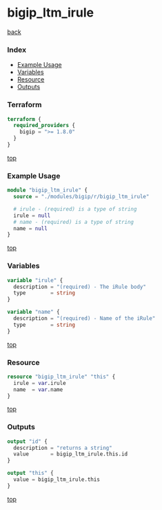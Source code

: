 # bigip_ltm_irule

[back](../bigip.md)

### Index

- [Example Usage](#example-usage)
- [Variables](#variables)
- [Resource](#resource)
- [Outputs](#outputs)

### Terraform

```terraform
terraform {
  required_providers {
    bigip = ">= 1.8.0"
  }
}
```

[top](#index)

### Example Usage

```terraform
module "bigip_ltm_irule" {
  source = "./modules/bigip/r/bigip_ltm_irule"

  # irule - (required) is a type of string
  irule = null
  # name - (required) is a type of string
  name = null
}
```

[top](#index)

### Variables

```terraform
variable "irule" {
  description = "(required) - The iRule body"
  type        = string
}

variable "name" {
  description = "(required) - Name of the iRule"
  type        = string
}
```

[top](#index)

### Resource

```terraform
resource "bigip_ltm_irule" "this" {
  irule = var.irule
  name  = var.name
}
```

[top](#index)

### Outputs

```terraform
output "id" {
  description = "returns a string"
  value       = bigip_ltm_irule.this.id
}

output "this" {
  value = bigip_ltm_irule.this
}
```

[top](#index)